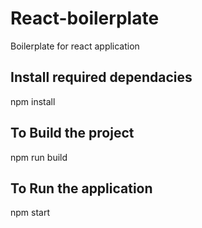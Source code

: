 # React-boilerplate
 Boilerplate for react application

## Install required dependacies
 npm install

## To Build the project
 npm run build

## To Run the application
 npm start
